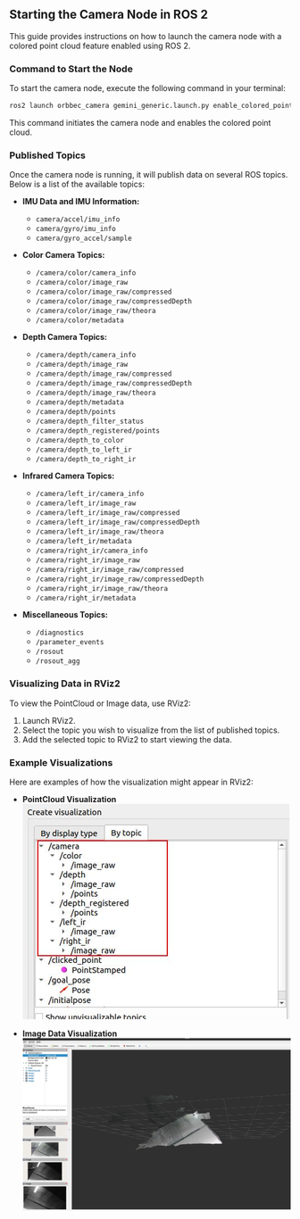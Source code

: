 ## Starting the Camera Node in ROS 2

This guide provides instructions on how to launch the camera node with a colored point cloud feature enabled using ROS 2.

### Command to Start the Node

To start the camera node, execute the following command in your terminal:

```bash
ros2 launch orbbec_camera gemini_generic.launch.py enable_colored_point_cloud:=true
```

This command initiates the camera node and enables the colored point cloud.

### Published Topics

Once the camera node is running, it will publish data on several ROS topics. Below is a list of the available topics:

- **IMU Data and IMU Information:**
  - `camera/accel/imu_info`
  - `camera/gyro/imu_info`
  - `camera/gyro_accel/sample`

- **Color Camera Topics:**
  - `/camera/color/camera_info`
  - `/camera/color/image_raw`
  - `/camera/color/image_raw/compressed`
  - `/camera/color/image_raw/compressedDepth`
  - `/camera/color/image_raw/theora`
  - `/camera/color/metadata`

- **Depth Camera Topics:**
  - `/camera/depth/camera_info`
  - `/camera/depth/image_raw`
  - `/camera/depth/image_raw/compressed`
  - `/camera/depth/image_raw/compressedDepth`
  - `/camera/depth/image_raw/theora`
  - `/camera/depth/metadata`
  - `/camera/depth/points`
  - `/camera/depth_filter_status`
  - `/camera/depth_registered/points`
  - `/camera/depth_to_color`
  - `/camera/depth_to_left_ir`
  - `/camera/depth_to_right_ir`

- **Infrared Camera Topics:**
  - `/camera/left_ir/camera_info`
  - `/camera/left_ir/image_raw`
  - `/camera/left_ir/image_raw/compressed`
  - `/camera/left_ir/image_raw/compressedDepth`
  - `/camera/left_ir/image_raw/theora`
  - `/camera/left_ir/metadata`
  - `/camera/right_ir/camera_info`
  - `/camera/right_ir/image_raw`
  - `/camera/right_ir/image_raw/compressed`
  - `/camera/right_ir/image_raw/compressedDepth`
  - `/camera/right_ir/image_raw/theora`
  - `/camera/right_ir/metadata`

- **Miscellaneous Topics:**
  - `/diagnostics`
  - `/parameter_events`
  - `/rosout`
  - `/rosout_agg`

### Visualizing Data in RViz2

To view the PointCloud or Image data, use RViz2:

1. Launch RViz2.
2. Select the topic you wish to visualize from the list of published topics.
3. Add the selected topic to RViz2 to start viewing the data.

### Example Visualizations

Here are examples of how the visualization might appear in RViz2:

- **PointCloud Visualization**
  ![PointCloud View](./images/image1.jpg)
  
- **Image Data Visualization**
  ![Image Data View](./images/image2.jpg)

